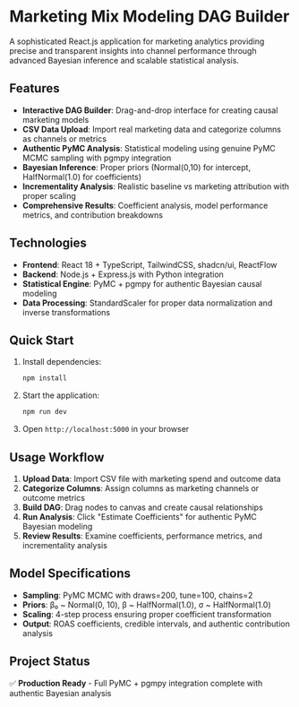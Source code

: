# Marketing Mix Modeling DAG Builder

A sophisticated React.js application for marketing analytics providing precise and transparent insights into channel performance through advanced Bayesian inference and scalable statistical analysis.

## Features

- **Interactive DAG Builder**: Drag-and-drop interface for creating causal marketing models
- **CSV Data Upload**: Import real marketing data and categorize columns as channels or metrics
- **Authentic PyMC Analysis**: Statistical modeling using genuine PyMC MCMC sampling with pgmpy integration
- **Bayesian Inference**: Proper priors (Normal(0,10) for intercept, HalfNormal(1.0) for coefficients)
- **Incrementality Analysis**: Realistic baseline vs marketing attribution with proper scaling
- **Comprehensive Results**: Coefficient analysis, model performance metrics, and contribution breakdowns

## Technologies

- **Frontend**: React 18 + TypeScript, TailwindCSS, shadcn/ui, ReactFlow
- **Backend**: Node.js + Express.js with Python integration
- **Statistical Engine**: PyMC + pgmpy for authentic Bayesian causal modeling
- **Data Processing**: StandardScaler for proper data normalization and inverse transformations

## Quick Start

1. Install dependencies:
   ```bash
   npm install
   ```

2. Start the application:
   ```bash
   npm run dev
   ```

3. Open `http://localhost:5000` in your browser

## Usage Workflow

1. **Upload Data**: Import CSV file with marketing spend and outcome data
2. **Categorize Columns**: Assign columns as marketing channels or outcome metrics
3. **Build DAG**: Drag nodes to canvas and create causal relationships
4. **Run Analysis**: Click "Estimate Coefficients" for authentic PyMC Bayesian modeling
5. **Review Results**: Examine coefficients, performance metrics, and incrementality analysis

## Model Specifications

- **Sampling**: PyMC MCMC with draws=200, tune=100, chains=2
- **Priors**: β₀ ~ Normal(0, 10), β ~ HalfNormal(1.0), σ ~ HalfNormal(1.0)
- **Scaling**: 4-step process ensuring proper coefficient transformation
- **Output**: ROAS coefficients, credible intervals, and authentic contribution analysis

## Project Status

✅ **Production Ready** - Full PyMC + pgmpy integration complete with authentic Bayesian analysis